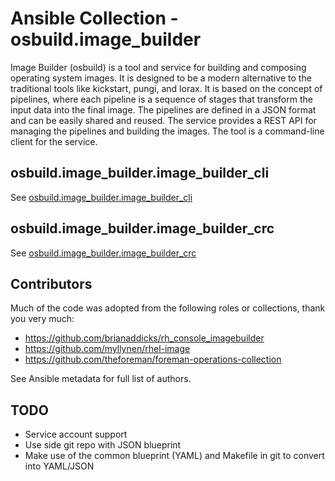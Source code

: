 # Ansible Collection - osbuild.image_builder

Image Builder (osbuild) is a tool and service for building and composing operating system images. It is
designed to be a modern alternative to the traditional tools like kickstart, pungi, and lorax. It is based on the
concept of pipelines, where each pipeline is a sequence of stages that transform the input data into the final image.
The pipelines are defined in a JSON format and can be easily shared and reused. The service provides a REST API for
managing the pipelines and building the images. The tool is a command-line client for the service.

## osbuild.image_builder.image_builder_cli

See [osbuild.image_builder.image_builder_cli](roles/image_builder_cli)

## osbuild.image_builder.image_builder_crc

See [osbuild.image_builder.image_builder_crc](roles/image_builder_crc)

## Contributors

Much of the code was adopted from the following roles or collections, thank you very much:

* https://github.com/brianaddicks/rh_console_imagebuilder 
* https://github.com/myllynen/rhel-image
* https://github.com/theforeman/foreman-operations-collection

See Ansible metadata for full list of authors.

## TODO

* Service account support
* Use side git repo with JSON blueprint
* Make use of the common blueprint (YAML) and Makefile in git to convert into YAML/JSON
